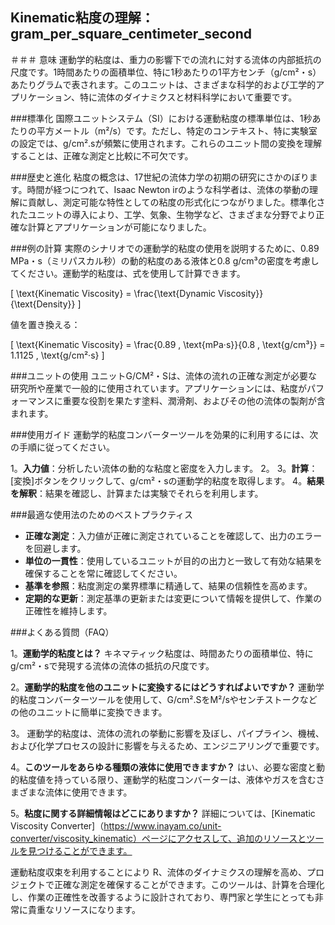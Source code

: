 ## Kinematic粘度の理解：gram_per_square_centimeter_second

＃＃＃ 意味
運動学的粘度は、重力の影響下での流れに対する流体の内部抵抗の尺度です。1時間あたりの面積単位、特に1秒あたりの1平方センチ（g/cm²・s）あたりグラムで表されます。このユニットは、さまざまな科学的および工学的アプリケーション、特に流体のダイナミクスと材料科学において重要です。

###標準化
国際ユニットシステム（SI）における運動粘度の標準単位は、1秒あたりの平方メートル（m²/s）です。ただし、特定のコンテキスト、特に実験室の設定では、g/cm².sが頻繁に使用されます。これらのユニット間の変換を理解することは、正確な測定と比較に不可欠です。

###歴史と進化
粘度の概念は、17世紀の流体力学の初期の研究にさかのぼります。時間が経つにつれて、Isaac Newton irのような科学者は、流体の挙動の理解に貢献し、測定可能な特性としての粘度の形式化につながりました。標準化されたユニットの導入により、工学、気象、生物学など、さまざまな分野でより正確な計算とアプリケーションが可能になりました。

###例の計算
実際のシナリオでの運動学的粘度の使用を説明するために、0.89 MPa・s（ミリパスカル秒）の動的粘度のある液体と0.8 g/cm³の密度を考慮してください。運動学的粘度は、式を使用して計算できます。

\[ \text{Kinematic Viscosity} = \frac{\text{Dynamic Viscosity}}{\text{Density}} \]

値を置き換える：

\[ \text{Kinematic Viscosity} = \frac{0.89 \, \text{mPa·s}}{0.8 \, \text{g/cm³}} = 1.1125 \, \text{g/cm²·s} \]

###ユニットの使用
ユニットG/CM²・Sは、流体の流れの正確な測定が必要な研究所や産業で一般的に使用されています。アプリケーションには、粘度がパフォーマンスに重要な役割を果たす塗料、潤滑剤、およびその他の流体の製剤が含まれます。

###使用ガイド
運動学的粘度コンバーターツールを効果的に利用するには、次の手順に従ってください。

1。**入力値**：分析したい流体の動的な粘度と密度を入力します。
2。
3。**計算**：[変換]ボタンをクリックして、g/cm²・sの運動学的粘度を取得します。
4。**結果を解釈**：結果を確認し、計算または実験でそれらを利用します。

###最適な使用法のためのベストプラクティス
-  **正確な測定**：入力値が正確に測定されていることを確認して、出力のエラーを回避します。
-  **単位の一貫性**：使用しているユニットが目的の出力と一致して有効な結果を確保することを常に確認してください。
-  **基準を参照**：粘度測定の業界標準に精通して、結果の信頼性を高めます。
-  **定期的な更新**：測定基準の更新または変更について情報を提供して、作業の正確性を維持します。

###よくある質問（FAQ）

1。**運動学的粘度とは？**
キネマティック粘度は、時間あたりの面積単位、特にg/cm²・sで発現する流体の流体の抵抗の尺度です。

2。**運動学的粘度を他のユニットに変換するにはどうすればよいですか？**
運動学的粘度コンバーターツールを使用して、G/cm².SをM²/sやセンチストークなどの他のユニットに簡単に変換できます。

3。
運動学的粘度は、流体の流れの挙動に影響を及ぼし、パイプライン、機械、および化学プロセスの設計に影響を与えるため、エンジニアリングで重要です。

4。**このツールをあらゆる種類の液体に使用できますか？**
はい、必要な密度と動的粘度値を持っている限り、運動学的粘度コンバーターは、液体やガスを含むさまざまな流体に使用できます。

5。**粘度に関する詳細情報はどこにありますか？**
詳細については、[Kinematic Viscosity Converter]（https://www.inayam.co/unit-converter/viscosity_kinematic）ページにアクセスして、追加のリソースとツールを見つけることができます。

運動粘度収束を利用することにより R、流体のダイナミクスの理解を高め、プロジェクトで正確な測定を確保することができます。このツールは、計算を合理化し、作業の正確性を改善するように設計されており、専門家と学生にとっても非常に貴重なリソースになります。